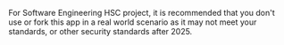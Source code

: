 For Software Engineering HSC project, it is recommended that you don't use or fork this app in a real world scenario as it may not meet your standards, or other security standards after 2025.
